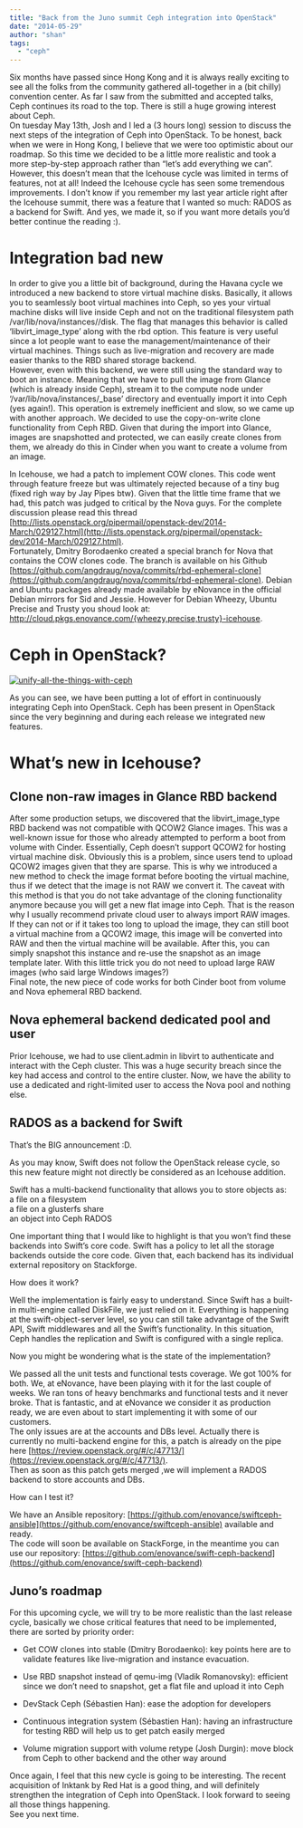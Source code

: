 ```yaml
---
title: "Back from the Juno summit Ceph integration into OpenStack"
date: "2014-05-29"
author: "shan"
tags: 
  - "ceph"
---
```


Six months have passed since Hong Kong and it is always really exciting to see all the folks from the community gathered all-together in a (bit chilly) convention center. As far I saw from the submitted and accepted talks, Ceph continues its road to the top. There is still a huge growing interest about Ceph.  
On tuesday May 13th, Josh and I led a (3 hours long) session to discuss the next steps of the integration of Ceph into OpenStack. To be honest, back when we were in Hong Kong, I believe that we were too optimistic about our roadmap. So this time we decided to be a little more realistic and took a more step-by-step approach rather than “let’s add everything we can”. However, this doesn’t mean that the Icehouse cycle was limited in terms of features, not at all! Indeed the Icehouse cycle has seen some tremendous improvements. I don’t know if you remember my last year article right after the Icehouse summit, there was a feature that I wanted so much: RADOS as a backend for Swift. And yes, we made it, so if you want more details you’d better continue the reading :).

# Integration bad new

In order to give you a little bit of background, during the Havana cycle we introduced a new backend to store virtual machine disks. Basically, it allows you to seamlessly boot virtual machines into Ceph, so yes your virtual machine disks will live inside Ceph and not on the traditional filesystem path /var/lib/nova/instances//disk. The flag that manages this behavior is called ‘libvirt\_image\_type’ along with the rbd option. This feature is very useful since a lot people want to ease the management/maintenance of their virtual machines. Things such as live-migration and recovery are made easier thanks to the RBD shared storage backend.  
However, even with this backend, we were still using the standard way to boot an instance. Meaning that we have to pull the image from Glance (which is already inside Ceph), stream it to the compute node under ‘/var/lib/nova/instances/\_base’ directory and eventually import it into Ceph (yes again!). This operation is extremely inefficient and slow, so we came up with another approach. We decided to use the copy-on-write clone functionality from Ceph RBD. Given that during the import into Glance, images are snapshotted and protected, we can easily create clones from them, we already do this in Cinder when you want to create a volume from an image.

In Icehouse, we had a patch to implement COW clones. This code went through feature freeze but was ultimately rejected because of a tiny bug (fixed righ way by Jay Pipes btw). Given that the little time frame that we had, this patch was judged to critical by the Nova guys. For the complete discussion please read this thread [http://lists.openstack.org/pipermail/openstack-dev/2014-March/029127.html](http://lists.openstack.org/pipermail/openstack-dev/2014-March/029127.html).  
Fortunately, Dmitry Borodaenko created a special branch for Nova that contains the COW clones code. The branch is available on his Github [https://github.com/angdraug/nova/commits/rbd-ephemeral-clone](https://github.com/angdraug/nova/commits/rbd-ephemeral-clone). Debian and Ubuntu packages already made available by eNovance in the official Debian mirrors for Sid and Jessie. However for Debian Wheezy, Ubuntu Precise and Trusty you shoud look at: http://cloud.pkgs.enovance.com/{wheezy,precise,trusty}-icehouse.

# Ceph in OpenStack?

[![unify-all-the-things-with-ceph](images/unify-all-the-things-with-ceph-1024x661.png)](http://techs.enovance.com/wp-content/uploads/2014/05/unify-all-the-things-with-ceph.png)

As you can see, we have been putting a lot of effort in continuously integrating Ceph into OpenStack. Ceph has been present in OpenStack since the very beginning and during each release we integrated new features.

# What’s new in Icehouse?

## Clone non-raw images in Glance RBD backend

After some production setups, we discovered that the libvirt\_image\_type RBD backend was not compatible with QCOW2 Glance images. This was a well-known issue for those who already attempted to perform a boot from volume with Cinder. Essentially, Ceph doesn’t support QCOW2 for hosting virtual machine disk. Obviously this is a problem, since users tend to upload QCOW2 images given that they are sparse. This is why we introduced a new method to check the image format before booting the virtual machine, thus if we detect that the image is not RAW we convert it. The caveat with this method is that you do not take advantage of the cloning functionality anymore because you will get a new flat image into Ceph. That is the reason why I usually recommend private cloud user to always import RAW images. If they can not or if it takes too long to upload the image, they can still boot a virtual machine from a QCOW2 image, this image will be converted into RAW and then the virtual machine will be available. After this, you can simply snapshot this instance and re-use the snapshot as an image template later. With this little trick you do not need to upload large RAW images (who said large Windows images?)  
Final note, the new piece of code works for both Cinder boot from volume and Nova ephemeral RBD backend.

## Nova ephemeral backend dedicated pool and user

Prior Icehouse, we had to use client.admin in libvirt to authenticate and interact with the Ceph cluster. This was a huge security breach since the key had access and control to the entire cluster. Now, we have the ability to use a dedicated and right-limited user to access the Nova pool and nothing else.

## RADOS as a backend for Swift

That’s the BIG announcement :D.

As you may know, Swift does not follow the OpenStack release cycle, so this new feature might not directly be considered as an Icehouse addition.

Swift has a multi-backend functionality that allows you to store objects as:  
a file on a filesystem  
a file on a glusterfs share  
an object into Ceph RADOS

One important thing that I would like to highlight is that you won’t find these backends into Swift’s core code. Swift has a policy to let all the storage backends outside the core code. Given that, each backend has its individual external repository on Stackforge.

How does it work?

Well the implementation is fairly easy to understand. Since Swift has a built-in multi-engine called DiskFile, we just relied on it. Everything is happening at the swift-object-server level, so you can still take advantage of the Swift API, Swift middlewares and all the Swift’s functionality. In this situation, Ceph handles the replication and Swift is configured with a single replica.

Now you might be wondering what is the state of the implementation?

We passed all the unit tests and functional tests coverage. We got 100% for both. We, at eNovance, have been playing with it for the last couple of weeks. We ran tons of heavy benchmarks and functional tests and it never broke. That is fantastic, and at eNovance we consider it as production ready, we are even about to start implementing it with some of our customers.  
The only issues are at the accounts and DBs level. Actually there is currently no multi-backend engine for this, a patch is already on the pipe here [https://review.openstack.org/#/c/47713/](https://review.openstack.org/#/c/47713/).  
Then as soon as this patch gets merged ,we will implement a RADOS backend to store accounts and DBs.

How can I test it?

We have an Ansible repository: [https://github.com/enovance/swiftceph-ansible](https://github.com/enovance/swiftceph-ansible) available and ready.  
The code will soon be available on StackForge, in the meantime you can use our repository: [https://github.com/enovance/swift-ceph-backend](https://github.com/enovance/swift-ceph-backend)

## Juno’s roadmap

For this upcoming cycle, we will try to be more realistic than the last release cycle, basically we chose critical features that need to be implemented, there are sorted by priority order:

- Get COW clones into stable (Dmitry Borodaenko): key points here are to validate features like live-migration and instance evacuation.

- Use RBD snapshot instead of qemu-img (Vladik Romanovsky): efficient since we don’t need to snapshot, get a flat file and upload it into Ceph

- DevStack Ceph (Sébastien Han): ease the adoption for developers

- Continuous integration system (Sébastien Han): having an infrastructure for testing RBD will help us to get patch easily merged

- Volume migration support with volume retype (Josh Durgin): move block from Ceph to other backend and the other way around

Once again, I feel that this new cycle is going to be interesting. The recent acquisition of Inktank by Red Hat is a good thing, and will definitely strengthen the integration of Ceph into OpenStack. I look forward to seeing all those things happening.  
See you next time.
